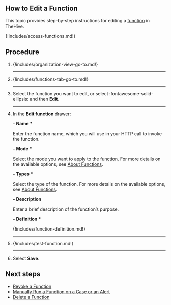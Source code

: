 ## How to Edit a Function

This topic provides step-by-step instructions for editing a [function](about-functions.md) in TheHive.

{!includes/access-functions.md!}

## Procedure

1. {!includes/organization-view-go-to.md!}

    ---

2. {!includes/functions-tab-go-to.md!}

    ---

3. Select the function you want to edit, or select :fontawesome-solid-ellipsis: and then **Edit**.

    ---

4. In the **Edit function** drawer:

    **- Name \***

    Enter the function name, which you will use in your HTTP call to invoke the function.

    **- Mode \***

    Select the mode you want to apply to the function. For more details on the available options, see [About Functions](about-functions.md#function-modes).

    **- Types \***

    Select the type of the function. For more details on the available options, see [About Functions](about-functions.md#function-types).

    **- Description**

    Enter a brief description of the function’s purpose.

    **- Definition \***

    {!includes/function-definition.md!}

    ---

5. {!includes/test-function.md!}

    ---

6. Select **Save**. 

## Next steps

* [Revoke a Function](revoke-a-function.md)
* [Manually Run a Function on a Case or an Alert](run-a-function-case-alert.md)
* [Delete a Function](delete-a-function.md)